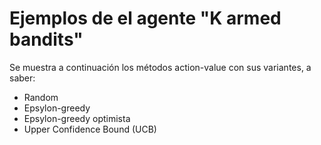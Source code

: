 # Ejemplos de el agente "K armed bandits"

Se muestra a continuación los métodos action-value con sus variantes, a saber:
- Random
- Epsylon-greedy
- Epsylon-greedy optimista
- Upper Confidence Bound (UCB)
